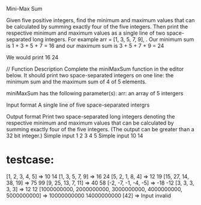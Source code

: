 Mini-Max Sum

Given five positive integers, find the minimum and maximum values that can be calculated by summing
exactly four of the five integers. Then print the respective minimum and maximum values as a single line
of two space-separated long integers.
For example arr = [1, 3, 5, 7, 9], . Our minimum sum is 1 + 3 + 5 + 7 = 16 and our maximum sum is 3 + 5 + 7 + 9 = 24

We would print
16 24

// Function Description
Complete the miniMaxSum function in the editor below. It should print two space-separated integers on
one line: the minimum sum and the maximum sum of 4 of 5 elements.

miniMaxSum has the following parameter(s): arr: an array of 5 intergers

Input format
A single line of five space-separated intergrs

Output format
Print two space-separated long integers denoting the respective minimum and maximum values that can
be calculated by summing exactly four of the five integers. (The output can be greater than a 32 bit
integer.)
Simple input
1 2 3 4 5
Simple input
10 14


# testcase:
[1, 2, 3, 4, 5] => 10 14
[1, 3, 5, 7, 9] => 16 24
[5, 2, 1, 8, 4] => 12 19
[15, 27, 14, 38, 19] => 75 99
[9, 25, 13, 7, 11] => 40 58
[-2, -7, -1, -4, -5] => -18 -12
[3, 3, 3, 3, 3] => 12 12
[1000000000, 2000000000, 3000000000, 4000000000, 5000000000] => 10000000000 14000000000
[42] => Input invalid
